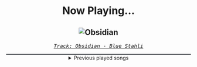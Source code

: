 <div align="center"> 
<h1>Now Playing...</h1>

![Obsidian](https://i.scdn.co/image/ab67616d00001e020091374585324200e057861b)
--
_<samp><a href="https://open.spotify.com/track/7Mkp0gED0maUGQQ4pEZUbl">Track: Obsidian - Blue Stahli</a></samp>_

<div style="border: 1px #4B5054 solid"></div>
<details>
  <summary>
    Previous played songs
  </summary>
  <table>
    <thead>
      <tr>
        <th>
          Artist
        </th>
        <th>
          Song
        </th>
        <th>
          Link
        </th>
      </tr>
    </thead>
    <tbody>
      <tr><td>Blue Stahli</td><td>Obsidian</td><td><a href="https://open.spotify.com/track/7Mkp0gED0maUGQQ4pEZUbl">https://open.spotify.com/track/7Mkp0gED0maUGQQ4pEZUbl</a></td></tr><tr><td>Blue Stahli</td><td>Legion</td><td><a href="https://open.spotify.com/track/3rgJqU3XfiNwnM8LYO8xI5">https://open.spotify.com/track/3rgJqU3XfiNwnM8LYO8xI5</a></td></tr><tr><td>Blue Stahli</td><td>Crimewave</td><td><a href="https://open.spotify.com/track/5kfpeoBEHHmIeVYATl6khw">https://open.spotify.com/track/5kfpeoBEHHmIeVYATl6khw</a></td></tr><tr><td>Blue Stahli</td><td>Eat the Light</td><td><a href="https://open.spotify.com/track/3HsgLcML3goV9j6FS8kB04">https://open.spotify.com/track/3HsgLcML3goV9j6FS8kB04</a></td></tr><tr><td>Blue Stahli</td><td>One Last Breath</td><td><a href="https://open.spotify.com/track/2OdHfPyOEGrS9jI2dBexKL">https://open.spotify.com/track/2OdHfPyOEGrS9jI2dBexKL</a></td></tr><tr><td>Blue Stahli</td><td>Power Outrage</td><td><a href="https://open.spotify.com/track/0GwskfA4a1tUlRcsLKX3rh">https://open.spotify.com/track/0GwskfA4a1tUlRcsLKX3rh</a></td></tr><tr><td>Blue Stahli</td><td>INTRO.S3M</td><td><a href="https://open.spotify.com/track/3YNRuJWZeslyWooUsCDDJJ">https://open.spotify.com/track/3YNRuJWZeslyWooUsCDDJJ</a></td></tr><tr><td>Blue Stahli</td><td>Gravity</td><td><a href="https://open.spotify.com/track/6EiDe5Fnk38bYSRYvjKfn1">https://open.spotify.com/track/6EiDe5Fnk38bYSRYvjKfn1</a></td></tr><tr><td>Blue Stahli</td><td>Resonance</td><td><a href="https://open.spotify.com/track/5sswBpBtTM1r1QtcOoApxw">https://open.spotify.com/track/5sswBpBtTM1r1QtcOoApxw</a></td></tr><tr><td>Blue Stahli</td><td>Catastrophe</td><td><a href="https://open.spotify.com/track/42coKnYFu3WY9NEpcSJC1g">https://open.spotify.com/track/42coKnYFu3WY9NEpcSJC1g</a></td></tr><tr><td>Blue Stahli</td><td>The Mountain</td><td><a href="https://open.spotify.com/track/2GsD5wS73bc8SHoXetsh1h">https://open.spotify.com/track/2GsD5wS73bc8SHoXetsh1h</a></td></tr><tr><td>Blue Stahli</td><td>Daylight</td><td><a href="https://open.spotify.com/track/2FXX7fCuGiMNrqXeFv46UZ">https://open.spotify.com/track/2FXX7fCuGiMNrqXeFv46UZ</a></td></tr><tr><td>Blue Stahli</td><td>Summoning the End</td><td><a href="https://open.spotify.com/track/3uIkk4gzpKZarcPJgpXes0">https://open.spotify.com/track/3uIkk4gzpKZarcPJgpXes0</a></td></tr><tr><td>Blue Stahli</td><td>Endure</td><td><a href="https://open.spotify.com/track/5EBpX9ThdEZFzetIgsW92d">https://open.spotify.com/track/5EBpX9ThdEZFzetIgsW92d</a></td></tr><tr><td>Blue Stahli</td><td>All in Memory</td><td><a href="https://open.spotify.com/track/2qfo1SFLRZt7K3DA66ZTeZ">https://open.spotify.com/track/2qfo1SFLRZt7K3DA66ZTeZ</a></td></tr><tr><td>Blue Stahli</td><td>The Road Forward</td><td><a href="https://open.spotify.com/track/5pYq5UdLV76dzfRAG6Cabv">https://open.spotify.com/track/5pYq5UdLV76dzfRAG6Cabv</a></td></tr><tr><td>Blue Stahli</td><td>Assassin</td><td><a href="https://open.spotify.com/track/5wZMhRq6sX8BmXUf6tzAFO">https://open.spotify.com/track/5wZMhRq6sX8BmXUf6tzAFO</a></td></tr><tr><td>Blue Stahli</td><td>Prognosis</td><td><a href="https://open.spotify.com/track/2K6idekZrz1H2okt4gJTO8">https://open.spotify.com/track/2K6idekZrz1H2okt4gJTO8</a></td></tr><tr><td>Blue Stahli</td><td>Command Line Kill</td><td><a href="https://open.spotify.com/track/1vMNc0Yb8AcrklsCOzKjcN">https://open.spotify.com/track/1vMNc0Yb8AcrklsCOzKjcN</a></td></tr><tr><td>Blue Stahli</td><td>Death Will Have to Run</td><td><a href="https://open.spotify.com/track/6lBoKkLHCP3yFcyVmKZ8I8">https://open.spotify.com/track/6lBoKkLHCP3yFcyVmKZ8I8</a></td></tr>
    </tbody>
  </table>
</details>

</div>
